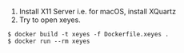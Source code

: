 1. Install X11 Server i.e. for macOS, install XQuartz
2. Try to open xeyes.

```
$ docker build -t xeyes -f Dockerfile.xeyes .
$ docker run --rm xeyes
```